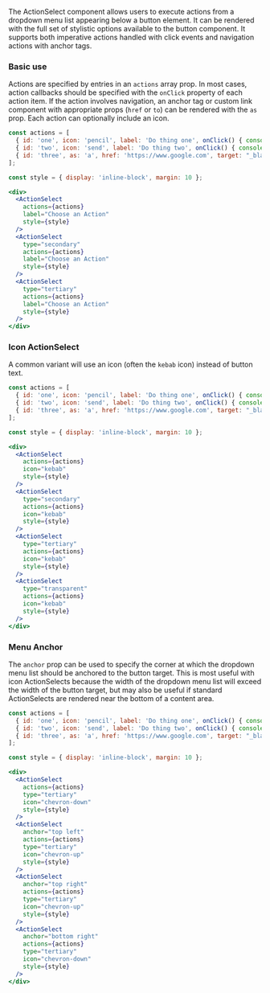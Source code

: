 The ActionSelect component allows users to execute actions from a dropdown menu list appearing below a button element. It can be rendered with the full set of stylistic options available to the button component. It supports both imperative actions handled with click events and navigation actions with anchor tags.

### Basic use

Actions are specified by entries in an `actions` array prop. In most cases, action callbacks should be specified with the `onClick` property of each action item. If the action involves navigation, an anchor tag or custom link component with appropriate props (`href` or `to`) can be rendered with the `as` prop. Each action can optionally include an icon.

```jsx
const actions = [
  { id: 'one', icon: 'pencil', label: 'Do thing one', onClick() { console.log('Thing one'); } },
  { id: 'two', icon: 'send', label: 'Do thing two', onClick() { console.log('Thing two'); } },
  { id: 'three', as: 'a', href: 'https://www.google.com', target: "_blank", label: 'Open link', icon: 'link' },
];

const style = { display: 'inline-block', margin: 10 };

<div>
  <ActionSelect
    actions={actions}
    label="Choose an Action"
    style={style}
  />
  <ActionSelect
    type="secondary"
    actions={actions}
    label="Choose an Action"
    style={style}
  />
  <ActionSelect
    type="tertiary"
    actions={actions}
    label="Choose an Action"
    style={style}
  />
</div>
```

### Icon ActionSelect

A common variant will use an icon (often the `kebab` icon) instead of button text.

```jsx
const actions = [
  { id: 'one', icon: 'pencil', label: 'Do thing one', onClick() { console.log('Thing one'); } },
  { id: 'two', icon: 'send', label: 'Do thing two', onClick() { console.log('Thing two'); } },
  { id: 'three', as: 'a', href: 'https://www.google.com', target: "_blank", label: 'Open link', icon: 'link' },
];

const style = { display: 'inline-block', margin: 10 };

<div>
  <ActionSelect
    actions={actions}
    icon="kebab"
    style={style}
  />
  <ActionSelect
    type="secondary"
    actions={actions}
    icon="kebab"
    style={style}
  />
  <ActionSelect
    type="tertiary"
    actions={actions}
    icon="kebab"
    style={style}
  />
  <ActionSelect
    type="transparent"
    actions={actions}
    icon="kebab"
    style={style}
  />
</div>
```

### Menu Anchor

The `anchor` prop can be used to specify the corner at which the dropdown menu list should be anchored to the button target. This is most useful with icon ActionSelects because the width of the dropdown menu list will exceed the width of the button target, but may also be useful if standard ActionSelects are rendered near the bottom of a content area.

```jsx
const actions = [
  { id: 'one', icon: 'pencil', label: 'Do thing one', onClick() { console.log('Thing one'); } },
  { id: 'two', icon: 'send', label: 'Do thing two', onClick() { console.log('Thing two'); } },
  { id: 'three', as: 'a', href: 'https://www.google.com', target: "_blank", label: 'Open link', icon: 'link' },
];

const style = { display: 'inline-block', margin: 10 };

<div>
  <ActionSelect
    actions={actions}
    type="tertiary"
    icon="chevron-down"
    style={style}
  />
  <ActionSelect
    anchor="top left"
    actions={actions}
    type="tertiary"
    icon="chevron-up"
    style={style}
  />
  <ActionSelect
    anchor="top right"
    actions={actions}
    type="tertiary"
    icon="chevron-up"
    style={style}
  />
  <ActionSelect
    anchor="bottom right"
    actions={actions}
    type="tertiary"
    icon="chevron-down"
    style={style}
  />
</div>
```
